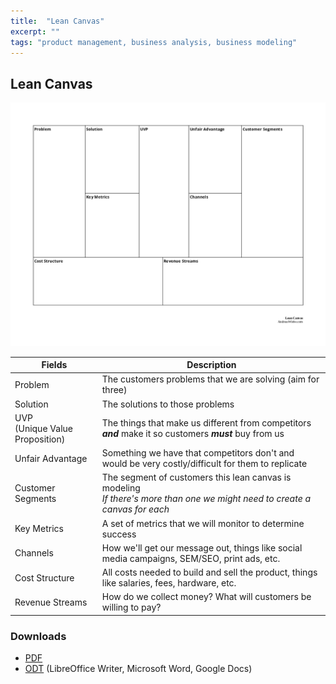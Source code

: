 ```yaml
---
title:  "Lean Canvas"
excerpt: ""
tags: "product management, business analysis, business modeling"
---
```


## Lean Canvas

![Lean Canvas](../assets/lean-canvas.png) 

| Fields | Description |
|-|-|
| Problem | The customers problems that we are solving (aim for three) |
| Solution | The solutions to those problems |
| UVP <br />(Unique Value Proposition)| The things that make us different from competitors ***and*** make it so customers ***must*** buy from us |
| Unfair Advantage | Something we have that competitors don't and would be very costly/difficult for them to replicate |
| Customer Segments | The segment of customers this lean canvas is modeling<br /> *If there's more than one we might need to create a canvas for each* |
| Key Metrics | A set of metrics that we will monitor to determine success |
| Channels | How we'll get our message out, things like social media campaigns, SEM/SEO, print ads, etc. |
| Cost Structure | All costs needed to build and sell the product, things like salaries, fees, hardware, etc. |
| Revenue Streams | How do we collect money? What will customers be willing to pay? |


### Downloads

- [PDF](../assets/lean-canvas.pdf) 
- [ODT](../assets/lean-canvas.odt) (LibreOffice Writer, Microsoft Word, Google Docs)


